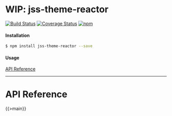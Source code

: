# WIP: jss-theme-reactor
[![Build Status](https://img.shields.io/circleci/project/nathanmarks/jss-theme-reactor/master.svg?style=flat-square)](https://circleci.com/gh/nathanmarks/jss-theme-reactor)
[![Coverage Status](https://img.shields.io/coveralls/nathanmarks/jss-theme-reactor/master.svg?style=flat-square)](https://coveralls.io/github/nathanmarks/jss-theme-reactor)
[![npm](https://img.shields.io/npm/v/jss-theme-reactor.svg?style=flat-square)](https://www.npmjs.com/package/jss-theme-reactor)

#### Installation

```bash
$ npm install jss-theme-reactor --save
```

#### Usage

[API Reference](#api-reference)

---

# API Reference

{{>main}}
